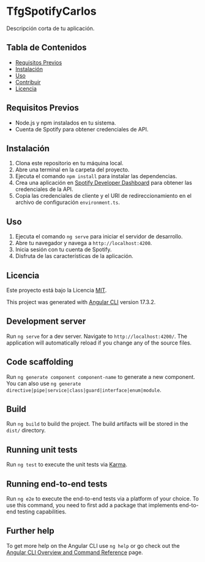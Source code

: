 # TfgSpotifyCarlos

Descripción corta de tu aplicación.

## Tabla de Contenidos

- [Requisitos Previos](#requisitos-previos)
- [Instalación](#instalación)
- [Uso](#uso)
- [Contribuir](#contribuir)
- [Licencia](#licencia)

## Requisitos Previos

- Node.js y npm instalados en tu sistema.
- Cuenta de Spotify para obtener credenciales de API.

## Instalación

1. Clona este repositorio en tu máquina local.
2. Abre una terminal en la carpeta del proyecto.
3. Ejecuta el comando `npm install` para instalar las dependencias.
4. Crea una aplicación en [Spotify Developer Dashboard](https://developer.spotify.com/dashboard/applications) para obtener las credenciales de la API.
5. Copia las credenciales de cliente y el URI de redireccionamiento en el archivo de configuración `environment.ts`.

## Uso

1. Ejecuta el comando `ng serve` para iniciar el servidor de desarrollo.
2. Abre tu navegador y navega a `http://localhost:4200`.
3. Inicia sesión con tu cuenta de Spotify.
4. Disfruta de las características de la aplicación.


## Licencia

Este proyecto está bajo la Licencia [MIT](https://opensource.org/licenses/MIT).

This project was generated with [Angular CLI](https://github.com/angular/angular-cli) version 17.3.2.

## Development server

Run `ng serve` for a dev server. Navigate to `http://localhost:4200/`. The application will automatically reload if you change any of the source files.

## Code scaffolding

Run `ng generate component component-name` to generate a new component. You can also use `ng generate directive|pipe|service|class|guard|interface|enum|module`.

## Build

Run `ng build` to build the project. The build artifacts will be stored in the `dist/` directory.

## Running unit tests

Run `ng test` to execute the unit tests via [Karma](https://karma-runner.github.io).

## Running end-to-end tests

Run `ng e2e` to execute the end-to-end tests via a platform of your choice. To use this command, you need to first add a package that implements end-to-end testing capabilities.

## Further help

To get more help on the Angular CLI use `ng help` or go check out the [Angular CLI Overview and Command Reference](https://angular.io/cli) page.
